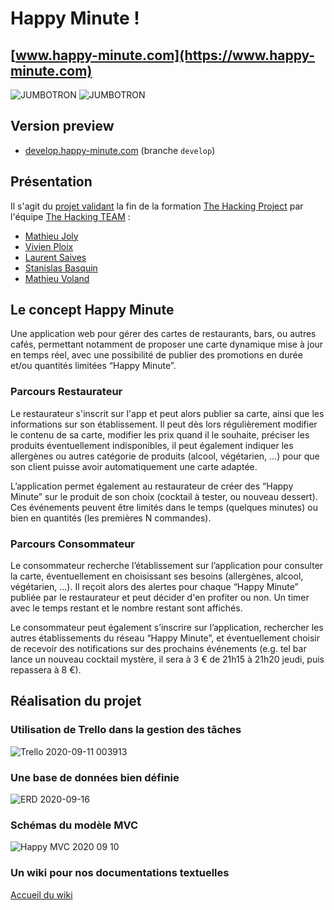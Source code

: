 # Happy Minute !

## [www.happy-minute.com](https://www.happy-minute.com)

![JUMBOTRON](https://user-images.githubusercontent.com/7883526/93606343-366b5280-f9c8-11ea-8f48-d905e308a860.png)
![JUMBOTRON](https://user-images.githubusercontent.com/7883526/93606588-9104ae80-f9c8-11ea-9711-1e8a79fdfa8d.png)

## Version preview

* [develop.happy-minute.com](https://develop.happy-minute.com) (branche `develop`)

## Présentation

Il s'agit du [projet validant](https://github.com/the-hacking-team/happy-minute) la fin de la formation [The Hacking Project](https://www.thehackingproject.org) par l'équipe [The Hacking TEAM](https://github.com/the-hacking-team) :

 * [Mathieu Joly](https://github.com/mathieu-superpose)
 * [Vivien Ploix](https://github.com/vivien-ploix)
 * [Laurent Saives](https://github.com/Laurent-Gi)
 * [Stanislas Basquin](https://github.com/StanislasBASQUIN)
 * [Mathieu Voland](https://github.com/mvoland)

## Le concept Happy Minute

Une application web pour gérer des cartes de restaurants, bars, ou autres cafés, permettant notamment de proposer une carte dynamique mise à jour en temps réel, avec une possibilité de publier des promotions en durée et/ou quantités limitées “Happy Minute”.

### Parcours Restaurateur

Le restaurateur s'inscrit sur l'app et peut alors publier sa carte, ainsi que les informations sur son établissement. Il peut dès lors régulièrement modifier le contenu de sa carte, modifier les prix quand il le souhaite, préciser les produits éventuellement indisponibles, il peut également indiquer les allergènes ou autres catégorie de produits (alcool, végétarien, …) pour que son client puisse avoir automatiquement une carte adaptée.

L’application permet également au restaurateur de créer des “Happy Minute” sur le produit de son choix (cocktail à tester, ou nouveau dessert). Ces événements peuvent être limités dans le temps (quelques minutes) ou bien en quantités (les premières N commandes).

### Parcours Consommateur

Le consommateur recherche l’établissement sur l’application pour consulter la carte, éventuellement en choisissant ses besoins (allergènes, alcool, végétarien, …). Il reçoit alors des alertes pour chaque “Happy Minute” publiée par le restaurateur et peut décider d'en profiter ou non. Un timer avec le temps restant et le nombre restant sont affichés.

Le consommateur peut également s’inscrire sur l’application, rechercher les autres établissements du réseau “Happy Minute”, et éventuellement choisir de recevoir des notifications sur des prochains événements (e.g. tel bar lance un nouveau cocktail mystère, il sera à 3 € de 21h15 à 21h20 jeudi, puis repassera à 8 €).

## Réalisation du projet

### Utilisation de Trello dans la gestion des tâches

![Trello 2020-09-11 003913](https://user-images.githubusercontent.com/37190085/92823258-5e0d5a00-f3cd-11ea-8934-7d17f7c6e0cc.jpg)

### Une base de données bien définie

![ERD 2020-09-16](https://github.com/the-hacking-team/happy-minute/blob/develop/app/assets/images/Happy%20Minutes%20ERD.jpeg)

### Schémas du modèle MVC

![Happy MVC 2020 09 10](https://user-images.githubusercontent.com/37190085/92823377-809f7300-f3cd-11ea-9685-7f8ea1a76f12.png)

### Un wiki pour nos documentations textuelles

[Accueil du wiki](https://github.com/the-hacking-team/happy-minute/wiki)
